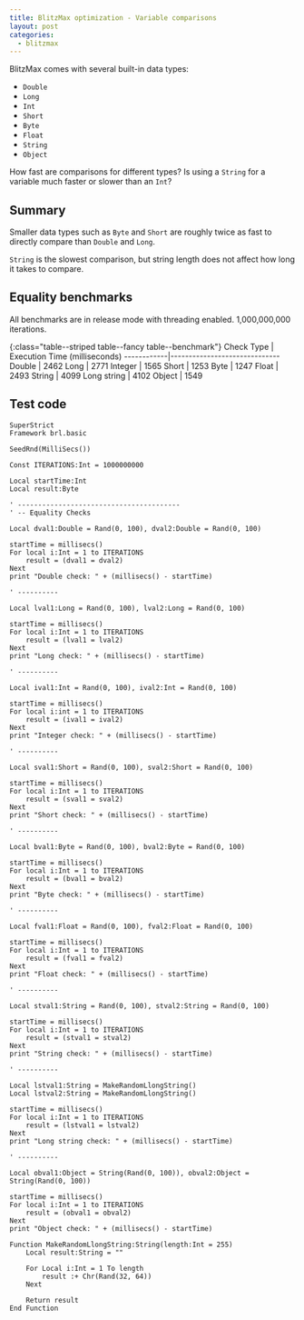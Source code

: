 ```yaml
---
title: BlitzMax optimization - Variable comparisons
layout: post
categories:
  - blitzmax
---
```


BlitzMax comes with several built-in data types:

- `Double`
- `Long`
- `Int`
- `Short`
- `Byte`
- `Float`
- `String`
- `Object`

How fast are comparisons for different types? Is using a `String` for a variable
much faster or slower than an `Int`?


## Summary

Smaller data types such as `Byte` and `Short` are roughly twice as fast to
directly compare than `Double` and `Long`. 

`String` is the slowest comparison, but string length does not affect how long
it takes to compare.


## Equality benchmarks

All benchmarks are in release mode with threading enabled. 1,000,000,000
iterations.

{:class="table--striped table--fancy table--benchmark"}
Check Type  | Execution Time (milliseconds)
------------|------------------------------
Double      | 2462
Long        | 2771
Integer     | 1565
Short       | 1253
Byte        | 1247
Float       | 2493
String      | 4099
Long string | 4102
Object      | 1549


## Test code

```blitzmax
SuperStrict
Framework brl.basic

SeedRnd(MilliSecs())

Const ITERATIONS:Int = 1000000000

Local startTime:Int
Local result:Byte

' ----------------------------------------
' -- Equality Checks

Local dval1:Double = Rand(0, 100), dval2:Double = Rand(0, 100)

startTime = millisecs()
For local i:Int = 1 to ITERATIONS
    result = (dval1 = dval2)
Next
print "Double check: " + (millisecs() - startTime) 

' ----------

Local lval1:Long = Rand(0, 100), lval2:Long = Rand(0, 100)

startTime = millisecs()
For local i:Int = 1 to ITERATIONS
    result = (lval1 = lval2)
Next
print "Long check: " + (millisecs() - startTime) 

' ----------

Local ival1:Int = Rand(0, 100), ival2:Int = Rand(0, 100)

startTime = millisecs()
For local i:int = 1 to ITERATIONS
    result = (ival1 = ival2)
Next
print "Integer check: " + (millisecs() - startTime) 

' ----------

Local sval1:Short = Rand(0, 100), sval2:Short = Rand(0, 100)

startTime = millisecs()
For local i:Int = 1 to ITERATIONS
    result = (sval1 = sval2)
Next
print "Short check: " + (millisecs() - startTime) 

' ----------

Local bval1:Byte = Rand(0, 100), bval2:Byte = Rand(0, 100)

startTime = millisecs()
For local i:Int = 1 to ITERATIONS
    result = (bval1 = bval2)
Next
print "Byte check: " + (millisecs() - startTime) 

' ----------

Local fval1:Float = Rand(0, 100), fval2:Float = Rand(0, 100)

startTime = millisecs()
For local i:Int = 1 to ITERATIONS
    result = (fval1 = fval2)
Next
print "Float check: " + (millisecs() - startTime) 

' ----------

Local stval1:String = Rand(0, 100), stval2:String = Rand(0, 100)

startTime = millisecs()
For local i:Int = 1 to ITERATIONS
    result = (stval1 = stval2)
Next
print "String check: " + (millisecs() - startTime) 

' ----------

Local lstval1:String = MakeRandomLlongString()
Local lstval2:String = MakeRandomLlongString()

startTime = millisecs()
For local i:Int = 1 to ITERATIONS
    result = (lstval1 = lstval2)
Next
print "Long string check: " + (millisecs() - startTime) 

' ----------

Local obval1:Object = String(Rand(0, 100)), obval2:Object = String(Rand(0, 100))

startTime = millisecs()
For local i:Int = 1 to ITERATIONS
    result = (obval1 = obval2)
Next
print "Object check: " + (millisecs() - startTime) 

Function MakeRandomLlongString:String(length:Int = 255)
    Local result:String = ""

    For Local i:Int = 1 To length
        result :+ Chr(Rand(32, 64))
    Next

    Return result
End Function
```
